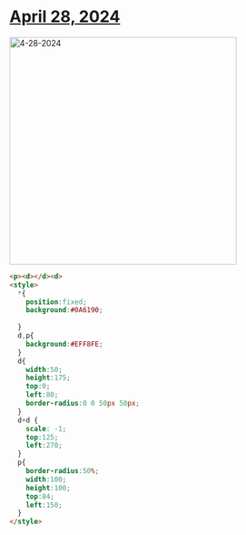 # [April 28, 2024](https://cssbattle.dev/play/hPRLFZclbM0kXykP0iqB)

<img src="https://firebasestorage.googleapis.com/v0/b/cssbattleapp.appspot.com/o/user%2Fummd3POvEDfFyeFvVdOMG3OOrwE2%2Ftargets%2Ftarget_yHa5GCi@2x.png?alt=media" width="400" alt="4-28-2024" />

```html
<p><d></d><d>
<style>
  *{
    position:fixed;
    background:#0A6190;
    
  }
  d,p{
    background:#EFF8FE;
  }
  d{
    width:50;
    height:175;
    top:0;
    left:80;
    border-radius:0 0 50px 50px;
  }
  d+d {
    scale: -1;
    top:125;
    left:270;
  }
  p{
    border-radius:50%;
    width:100;
    height:100;
    top:84;
    left:150;
  }
</style>
```
